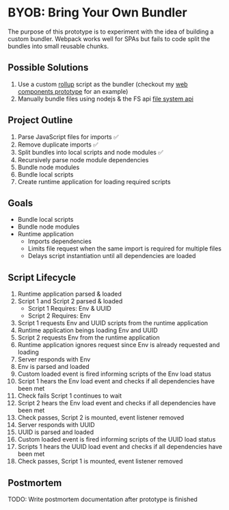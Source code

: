 # BYOB: Bring Your Own Bundler

The purpose of this prototype is to experiment with the idea of building a custom bundler. Webpack works well for SPAs but fails to code split the bundles into small reusable chunks.

## Possible Solutions

1. Use a custom [rollup](https://rollupjs.org/) script as the bundler (checkout my [web components prototype](https://github.com/codewithkyle/web-components-prototype) for an example)
2. Manually bundle files using nodejs & the FS api [file system api](https://nodejs.org/api/fs.html)

## Project Outline

1. Parse JavaScript files for imports ✅
1. Remove duplicate imports ✅
1. Split bundles into local scripts and node modules ✅
1. Recursively parse node module dependencies
1. Bundle node modules
1. Bundle local scripts
1. Create runtime application for loading required scripts

## Goals

- Bundle local scripts
- Bundle node modules
- Runtime application
    - Imports dependencies
    - Limits file request when the same import is required for multiple files
    - Delays script instantiation until all dependencies are loaded

## Script Lifecycle

1. Runtime application parsed & loaded
1. Script 1 and Script 2 parsed & loaded
    - Script 1 Requires: Env & UUID
    - Script 2 Requires: Env
1. Script 1 requests Env and UUID scripts from the runtime application
1. Runtime application beings loading Env and UUID
1. Script 2 requests Env from the runtime application
1. Runtime application ignores request since Env is already requested and loading
1. Server responds with Env
1. Env is parsed and loaded
1. Custom loaded event is fired informing scripts of the Env load status
1. Script 1 hears the Env load event and checks if all dependencies have been met
1. Check fails Script 1 continues to wait
1. Script 2 hears the Env load event and checks if all dependencies have been met
1. Check passes, Script 2 is mounted, event listener removed
1. Server responds with UUID
1. UUID is parsed and loaded
1. Custom loaded event is fired informing scripts of the UUID load status
1. Scripts 1 hears the UUID load event and checks if all dependencies have been met
1. Check passes, Script 1 is mounted, event listener removed

## Postmortem

TODO: Write postmortem documentation after prototype is finished
